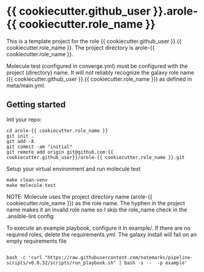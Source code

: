  # {{ cookiecutter.github_user }}.arole-{{ cookiecutter.role_name }}
 This is a template project for the role {{ cookiecutter.github_user }}.{{ cookiecutter.role_name }}. The project directory is arole-{{ cookiecutter.role_name }}.
 
Molecule test (configured in converge.yml) must be configured with the project (directory) name. It will not reliably recognize the galaxy role name ({{ cookiecutter.github_user }}.{{ cookiecutter.role_name }}) as defined in meta/main.yml.


## Getting started

Init your repo:
```shell
cd arole-{{ cookiecutter.role_name }}
git init .
git add -A
git commit -am "initial"
git remote add origin git@github.com:{{ cookiecutter.github_user}}/arole-{{ cookiecutter.role_name }}.git
```

Setup your virtual environment and run molecule test
```shell
make clean-venv
make molecule-test
```

NOTE: Molecule uses the project directory name (arole-{{ cookiecutter.role_name }}) as the role name.  The hyphen in the project name makes it an invalid role name so I skip the role_name check in the .ansible-lint config


To execute an example playbook, configure it in example/.  If there are no required roles, delete the requirements.yml. The galaxy install will fail on an empty requirements file
```shell

bash -c 'curl "https://raw.githubusercontent.com/natemarks/pipeline-scripts/v0.0.32/scripts/run_playbook.sh" | bash -s --  -p example'
```